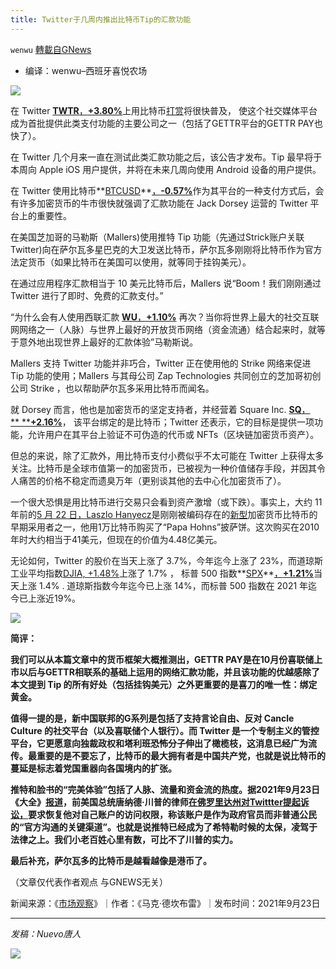 ```yaml
---
title: Twitter于几周内推出比特币Tip的汇款功能
---
```

`wenwu` [轉載自GNews](https://gnews.org/zh-hans/1551580/)

- 编译：wenwu–西班牙喜悦农场


![](https://assets.gnews.org/wp-content/uploads/2021/09/image-334.png)

在 Twitter **[TWTR](https://www.marketwatch.com/investing/stock/TWTR?mod=MW_story_quote)**[，](https://www.marketwatch.com/investing/stock/TWTR?mod=MW_story_quote)[**+3.80%**](https://www.marketwatch.com/investing/stock/TWTR?mod=MW_story_quote)上用比特币[打赏](https://www.marketwatch.com/investing/stock/TWTR?mod=MW_story_quote)将很快普及， 使这个社交媒体平台成为首批提供此类支付功能的主要公司之一（包括了GETTR平台的GETTR PAY也快了）。

在 Twitter 几个月来一直在测试此类汇款功能之后，该公告才发布。Tip 最早将于本周向 Apple iOS 用户提供，并将在未来几周向使用 Android 设备的用户提供。

在 Twitter 使用比特币**[BTCUSD](https://www.marketwatch.com/investing/cryptocurrency/BTCUSD?mod=MW_story_quote)**[，](https://www.marketwatch.com/investing/cryptocurrency/BTCUSD?mod=MW_story_quote)[**-0.57%**](https://www.marketwatch.com/investing/cryptocurrency/BTCUSD?mod=MW_story_quote)作为其平台的一种支付方式后，会有许多加密货币的牛市很快就强调了汇款功能在 Jack Dorsey 运营的 Twitter 平台上的重要性。

在美国芝加哥的马勒斯（Mallers)使用推特 Tip 功能（先通过Strick账户关联Twitter)向在萨尔瓦多星巴克的大卫发送比特币，萨尔瓦多刚刚将比特币作为官方法定货币（如果比特币在美国可以使用，就等同于挂钩美元）。

在通过应用程序汇款相当于 10 美元比特币后，Mallers 说“Boom！我们刚刚通过 Twitter 进行了即时、免费的汇款支付。”

“为什么会有人使用西联汇款 [**WU**，**+1.10%**](https://www.marketwatch.com/investing/stock/WU?mod=MW_story_quote) 再次？当你将世界上最大的社交互联网网络之一（人脉）与世界上最好的开放货币网络（资金流通）结合起来时，就等于意外地出现世界上最好的汇款体验”马勒斯说。

Mallers 支持 Twitter 功能并非巧合，Twitter 正在使用他的 Strike 网络来促进 Tip 功能的使用；Mallers 与其母公司 Zap Technologies 共同创立的芝加哥初创公司 Strike ，也以帮助萨尔瓦多采用比特币而闻名。

就 Dorsey 而言，他也是加密货币的坚定支持者，并经营着 Square Inc. [**SQ**](https://www.marketwatch.com/investing/stock/SQ?mod=MW_story_quote)[，** **](https://www.marketwatch.com/investing/stock/SQ?mod=MW_story_quote)[**+2.16%**](https://www.marketwatch.com/investing/stock/SQ?mod=MW_story_quote)， 该平台绑定的是比特币；Twitter 还表示，它的目标是提供一项功能，允许用户在其平台上验证不可伪造的代币或 NFTs（区块链加密货币资产）。

但总的来说，除了汇款外，用比特币支付小费似乎不太可能在 Twitter 上获得太多关注。比特币是全球市值第一的加密货币，已被视为一种价值储存手段，并因其令人痛苦的价格不稳定而遗臭万年（更别谈其他的去中心化加密货币了）。

一个很大恐惧是用比特币进行交易只会看到资产激增（或下跌）。事实上，大约 11 年前的[5 月 22 日，Laszlo Hanyecz](https://www.marketwatch.com/story/bitcoin-pizza-day-laszlo-hanyecz-spent-3-8-billion-on-pizzas-in-the-summer-of-2010-using-the-novel-crypto-11621714395?mod=article_inline)是刚刚被编码存在的[新型](https://www.marketwatch.com/story/bitcoin-pizza-day-laszlo-hanyecz-spent-3-8-billion-on-pizzas-in-the-summer-of-2010-using-the-novel-crypto-11621714395?mod=article_inline)加密货币比特币的早期采用者之一，他用1万比特币购买了“Papa Hohns”披萨饼。这次购买在2010年时大约相当于41美元，但现在的价值为4.48亿美元。

无论如何，Twitter 的股价在当天上涨了 3.7%，今年迄今上涨了 23%，而道琼斯工业平均指数[DJIA, +1.48%](https://www.marketwatch.com/investing/index/DJIA?mod=MW_story_quote)上涨了 1.7% ， 标普 500 指数**[SPX](https://www.marketwatch.com/investing/index/SPX?mod=MW_story_quote)**[，**+1.21%**](https://www.marketwatch.com/investing/index/SPX?mod=MW_story_quote)当天上涨 1.4% . 道琼斯指数今年迄今已上涨 14%，而标普 500 指数在 2021 年迄今已上涨近19%。

![](https://assets.gnews.org/wp-content/uploads/2021/09/image-336.png)

**简评：**

**我们可以从本篇文章中的货币框架大概推测出，GETTR PAY是在10月份喜联储上市以后与GETTR相联系的基础上运用的网络汇款功能，并且该功能的优越感除了本文提到 Tip 的所有好处（包括挂钩美元）之外更重要的是喜刀的唯一性：绑定黄金。**

**值得一提的是，新中国联邦的G系列是包括了支持言论自由、反对 Cancle Culture 的社交平台（以及喜联储个人银行）。而 Twitter 是一个专制主义的管控平台，它更愿意向独裁政权和塔利班恐怖分子伸出了橄榄枝，这消息已经广为流传。最重要的是不要忘了，比特币的最大拥有者是中国共产党，也就是说比特币的蔓延是标志着党国重器向各国境内的扩张。**

**推特和脸书的“完美体验”包括了人脉、流量和资金流的热度。据2021年9月23日《大全》[报道](https://www.newsmax.com/politics/trump-twitter-terms-of-service-ban/2021/09/23/id/1037655/)，前美国总统唐纳德·川普的律师[在佛罗里达州对Twittter提起诉讼，](https://storage.courtlistener.com/recap/gov.uscourts.flsd.595801/gov.uscourts.flsd.595801.58.0.pdf)要求恢复他对自己账户的访问权限，称该账户是作为政府官员而非普通公民的“官方沟通的关键渠道”。也就是说推特已经成为了希特勒时候的太保，凌驾于法律之上。我们小老百姓心里有数，可比不了川普的实力。**

**最后补充，萨尔瓦多的比特币是越看越像是港币了。**

（文章仅代表作者观点 与GNEWS无关）

新闻来源：《[市场观察](https://www.marketwatch.com/story/why-the-debut-of-tipping-bitcoin-on-twitter-isnt-just-about-tipping-11632424386?mod=hp_LATEST&amp;adobe_mc=MCMID=03287061211669659514148137854946098508%7CMCORGID=CB68E4BA55144CAA0A4C98A5%2540AdobeOrg%7CTS=1632448718)》｜作者：《马克·德坎布雷》｜发布时间：2021年9月23日

* * *

*发稿：Nuevo唐人*

![](https://assets.gnews.org/wp-content/uploads/2021/09/GNEWS_CH.-1.jpeg)
